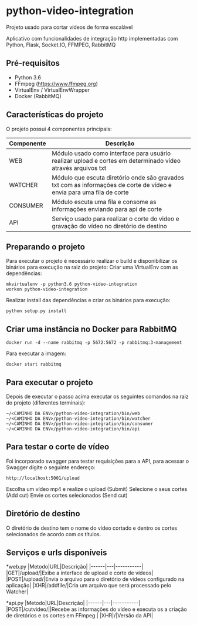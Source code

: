 # python-video-integration
Projeto usado para cortar vídeos de forma escalável

Aplicativo com funcionalidades de integração http implementadas com Python, Flask, Socket.IO, FFMPEG, RabbitMQ

## Pré-requisitos
* Python 3.6
* FFmpeg (https://www.ffmpeg.org)
* VirtualEnv / VirtualEnvWrapper
* Docker (RabbitMQ)

## Características do projeto
O projeto possui 4 componentes principais:

|Componente|Descrição|
|----------|---------|
|WEB|Módulo usado como interface para usuário realizar upload e cortes em determinado vídeo através arquivos txt|
|WATCHER|Módulo que escuta diretório onde são gravados txt com as informações de corte de vídeo e envia para uma fila de corte|
|CONSUMER|Módulo escuta uma fila e consome as informações enviando para api de corte|
|API|Serviço usado para realizar o corte do video e gravação do vídeo no diretório de destino |

## Preparando o projeto

Para executar o projeto é necessário realizar o build e disponibilizar os binários para execução na raiz do projeto:
Criar uma VirtualEnv com as dependências:
```
mkvirtualenv -p python3.6 python-video-integration
workon python-video-integration
```
Realizar install das dependências e criar os binários para execução:
```
python setup.py install
```

## Criar uma instância no Docker para RabbitMQ
```
docker run -d --name rabbitmq -p 5672:5672 -p rabbitmq:3-management
```
Para executar a imagem:
```
docker start rabbitmq
```

## Para executar o projeto
Depois de executar o passo acima executar os seguintes comandos na raiz do projeto (diferentes terminais):
```
~/<CAMINHO DA ENV>/python-video-integration/bin/web
~/<CAMINHO DA ENV>/python-video-integration/bin/watcher
~/<CAMINHO DA ENV>/python-video-integration/bin/consumer
~/<CAMINHO DA ENV>/python-video-integration/bin/api
```
## Para testar o corte de vídeo
Foi incorporado swagger para testar requisições para a API, para acessar o Swagger digite o seguinte endereço:
```
http://localhost:5001/upload
```
Escolha um vídeo mp4 e realize o upload (Submit)
Selecione o seus cortes (Add cut)
Envie os cortes selecionados (Send cut)

## Diretório de destino
O diretório de destino tem o nome do vídeo cortado e dentro os cortes selecionados de acordo com os títulos.

## Serviços e urls disponíveis 

*web.py
|Metodo|URL|Descrição|
|------|---|-----------|
|GET|/upload/|Exibe a interface de upload e corte de vídeos|
|POST|/upload/|Envia o arquivo para o diretório de videos configurado na aplicação|
|XHR|/addfile/|Cria um arquivo que será processado pelo Watcher|

*api.py
|Metodo|URL|Descrição|
|------|---|-----------|
|POST|/cutvideo/||Recebe as informações do vídeo e executa os a criação de diretórios e os cortes em FFmpeg |
|XHR|/|Versão da API|